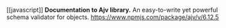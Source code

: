 [[javascript]]
**Documentation to Ajv library.**
An easy-to-write yet powerful schema validator for objects.
https://www.npmjs.com/package/ajv/v/6.12.5

